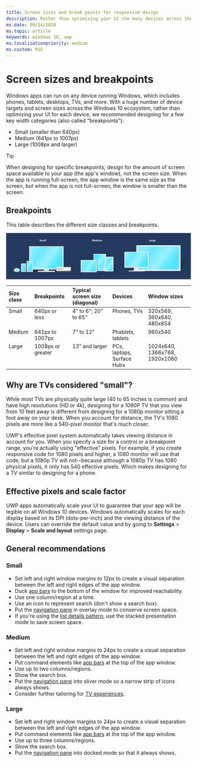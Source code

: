 ```yaml
---
title: Screen sizes and break points for responsive design
description: Rather than optimizing your UI the many devices across the Windows 10 ecosystem, we recommended designing for a few key width categories called breakpoints.
ms.date: 09/24/2020
ms.topic: article
keywords: windows 10, uwp
ms.localizationpriority: medium
ms.custom: RS5
---
```

#  Screen sizes and breakpoints

Windows apps can run on any device running Windows, which includes phones, tablets, desktops, TVs, and more. With a huge number of device targets and screen sizes across the Windows 10 ecosystem, rather than optimizing your UI for each device, we recommended designing for a few key width categories (also called "breakpoints"): 
- Small (smaller than 640px)
- Medium (641px to 1007px)
- Large (1008px and larger)

> [!TIP]
> When designing for specific breakpoints, design for the amount of screen space available to your app (the app's window), not the screen size. When the app is running full-screen, the app window is the same size as the screen, but when the app is not full-screen, the window is smaller than the screen.

## Breakpoints
This table describes the different size classes and breakpoints.

![Responsive design breakpoints](images/breakpoints/size-classes.svg)

<table>
<thead>
<tr class="header">
<th align="left">Size class</th>
<th align="left">Breakpoints</th>
<th align="left">Typical screen size (diagonal)</th>
<th align="left">Devices</th>
<th align="left">Window sizes</th>
</tr>
</thead>
<tbody>
<tr class="even">
<td style="vertical-align:top;">Small</td>
<td style="vertical-align:top;">640px or less</td>
<td style="vertical-align:top;">4&quot; to 6&quot;; 20&quot; to 65&quot;</td>
<td style="vertical-align:top;">Phones, TVs</td>
<td style="vertical-align:top;">320x569, 360x640, 480x854</td>
</tr>
<tr class="odd">
<td style="vertical-align:top;">Medium</td>
<td style="vertical-align:top;">641px to 1007px</td>
<td style="vertical-align:top;">7&quot; to 12&quot;</td>
<td style="vertical-align:top;">Phablets, tablets</td>
<td style="vertical-align:top;">960x540</td>
</tr>
<tr class="even">
<td style="vertical-align:top;">Large</td>
<td style="vertical-align:top;">1008px or greater</td>
<td style="vertical-align:top;">13&quot; and larger</td>
<td style="vertical-align:top;">PCs, laptops, Surface Hubs</td>
<td style="vertical-align:top;">1024x640, 1366x768, 1920x1080</td>
</tr>
</tbody>
</table>

## Why are TVs considered "small"? 

While most TVs are physically quite large (40 to 65 inches is common) and have high resolutions (HD or 4k), designing for a 1080P TV that you view from 10 feet away is different from designing for a 1080p monitor sitting a foot away on your desk. When you account for distance, the TV's 1080 pixels are more like a 540-pixel monitor that's much closer.

UWP's effective pixel system automatically takes viewing distance in account for you. When you specify a size for a control or a breakpoint range, you're actually using "effective" pixels. For example, if you create responsive code for 1080 pixels and higher, a 1080 monitor will use that code, but a 1080p TV will not--because although a 1080p TV has 1080 physical pixels, it only has 540 effective pixels. Which makes designing for a TV similar to designing for a phone.

## Effective pixels and scale factor

UWP apps automatically scale your UI to guarantee that your app will be legible on all Windows 10 devices. Windows automatically scales for each display based on its DPI (dots-per-inch) and the viewing distance of the device. Users can override the default value and by going to **Settings** > **Display** > **Scale and layout** settings page. 


## General recommendations

### Small
- Set left and right window margins to 12px to create a visual separation between the left and right edges of the app window.
- Dock [app bars](../controls/command-bar.md) to the bottom of the window for improved reachability.
- Use one column/region at a time.
- Use an icon to represent search (don't show a search box).
- Put the [navigation pane](../controls/navigationview.md) in overlay mode to conserve screen space.
- If you're using the [list details pattern](../controls/list-details.md), use the stacked presentation mode to save screen space.

### Medium
- Set left and right window margins to 24px to create a visual separation between the left and right edges of the app window.
- Put command elements like [app bars](../controls/command-bar.md) at the top of the app window.
- Use up to two columns/regions.
- Show the search box.
- Put the [navigation pane](../controls/navigationview.md) into sliver mode so a narrow strip of icons always shows.
- Consider further tailoring for [TV experiences](../devices/designing-for-tv.md).

### Large
- Set left and right window margins to 24px to create a visual separation between the left and right edges of the app window.
- Put command elements like [app bars](../controls/command-bar.md) at the top of the app window.
- Use up to three columns/regions.
- Show the search box.
- Put the [navigation pane](../controls/navigationview.md) into docked mode so that it always shows.
